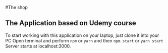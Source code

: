 #The shop 
## The Application based on Udemy course

To start working with this application on your laptop, just clone it into your PC
Open terminal and perform 
```npm``` or ```yarn``` and then ```npm start``` or ```yarn start```
Server starts at localhost:3000.
